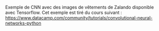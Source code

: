 Exemple de CNN avec des images de vêtements de Zalando disponible avec Tensorflow.
Cet exemple est tiré du cours suivant : https://www.datacamp.com/community/tutorials/convolutional-neural-networks-python
